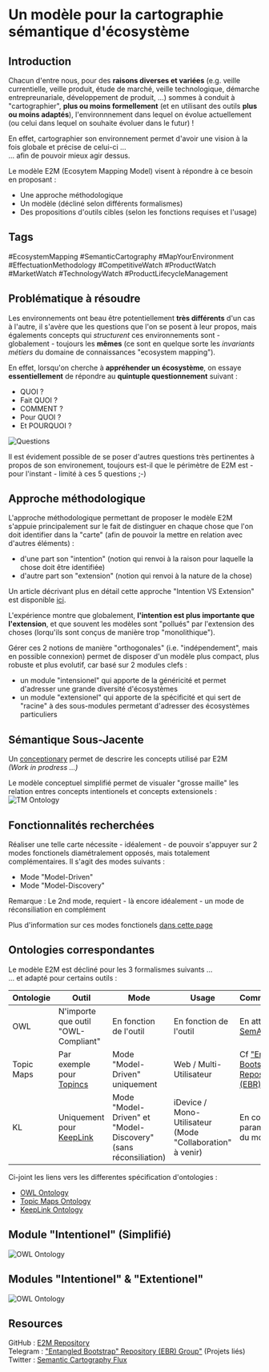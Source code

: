 Un modèle pour la cartographie sémantique d'écosystème
==

Introduction
-
Chacun d'entre nous, pour des __raisons diverses et variées__ (e.g. veille currentielle, veille produit, étude de marché, veille technologique, démarche entrepreunariale, développement de produit, ...) sommes à conduit à "cartographier", __plus ou moins formellement__ (et en utilisant des outils __plus ou moins adaptés__), l'environnnement dans lequel on évolue actuellement (ou celui dans lequel on souhaite évoluer dans le futur) !

En effet, cartographier son environnement permet d'avoir une vision à la fois globale et précise de celui-ci ...   
... afin de pouvoir mieux agir dessus.

Le modèle E2M (Ecosytem Mapping Model) visent à répondre à ce besoin en proposant :
* Une approche méthodologique
* Un modèle (décliné selon différents formalismes)
* Des propositions d'outils cibles (selon les fonctions requises et l'usage)

Tags
-
#EcosystemMapping #SemanticCartography #MapYourEnvironment #EffectuationMethodology #CompetitiveWatch #ProductWatch #MarketWatch #TechnologyWatch #ProductLifecycleManagement 

Problématique à résoudre
-
Les environnements ont beau être potentiellement __très différents__ d'un cas à l'autre, il s'avère que les questions que l'on se posent à leur propos, mais égalements concepts qui *structurent* ces environnements sont - globalement - toujours les __mêmes__ (ce sont en quelque sorte les *invariants métiers* du domaine de connaissances "ecosystem mapping").

En effet, lorsqu'on cherche à __appréhender un écosystème__, on essaye __essentiellement__ de répondre au __quintuple questionnement__ suivant : 
* QUOI ?
* Fait QUOI ?
* COMMENT ?
* Pour QUOI ?
* Et POURQUOI ?

![Questions](https://github.com/iPlumb3r/EcosystemMappingModel/blob/master/images/Who-DoesWhat-How-ForWhat-Why.png)

Il est évidement possible de se poser d'autres questions très pertinentes à propos de son environement, toujours est-il que le périmètre de E2M est - pour l'instant - limité à ces 5 questions ;-)

Approche méthodologique
-
L'approche méthodologique permettant de proposer le modèle E2M s'appuie principalement sur le fait de distinguer en chaque chose que l'on doit identifier dans la "carte" (afin de pouvoir la mettre en relation avec d'autres éléments) : 
* d'une part son "intention" (notion qui renvoi à la raison pour laquelle la chose doit être identifiée)
* d'autre part son "extension" (notion qui renvoi à la nature de la chose)

Un article décrivant plus en détail cette approche "Intention VS Extension" est disponible <a href="https://github.com/iPlumb3r/EcosystemMappingModel/blob/master/1_Semantic/ReasonWhyA2-LevelModel_FR.md">ici</a>.

L'expérience montre que globalement, __l'intention est plus importante que l'extension__, et que souvent les modèles sont "pollués" par l'extension des choses (lorqu'ils sont conçus de manière trop "monolithique"). 

Gérer ces 2 notions de manière "orthogonales" (i.e. "indépendement", mais en possible connexion) permet de disposer d'un modèle plus compact, plus robuste et plus evolutif, car basé sur 2 modules clefs :
* un module "intensionel" qui apporte de la généricité et permet d'adresser une grande diversité d'écosystèmes
* un module "extensionel" qui apporte de la spécificité et qui sert de "racine" à des sous-modules permetant d'adresser des écosystèmes particuliers 

Sémantique Sous-Jacente
-
Un <a href="https://github.com/iPlumb3r/EcosystemMappingModel/tree/master/1_Semantic/Conceptionary">conceptionary</a> permet de descrire les concepts utilisé par E2M   
_(Work in prodress ...)_

Le modèle conceptuel simplifié permet de visualer "grosse maille" les relation entres concepts intentionels et concepts extensionels :
![TM Ontology](https://github.com/iPlumb3r/EcosystemMappingModel/blob/master/images/ConceptualModel%40E2M_2020-03-04.png)

Fonctionnalités recherchées
-
Réaliser une telle carte nécessite - idéalement - de pouvoir s'appuyer sur 2 modes fonctionels diamétralement opposés, mais totalement complémentaires. Il s'agit des modes suivants :
* Mode "Model-Driven"
* Mode "Model-Discovery" 

Remarque : Le 2nd mode, requiert - là encore idéalement - un mode de réconsiliation en complément

Plus d'information sur ces modes fonctionels <a href="https://github.com/iPlumb3r/EcosystemMappingModel/blob/master/4_Functionalitites/FunctionalModes.md">dans cette page</a>

Ontologies correspondantes
-
Le modèle E2M est décliné pour les 3 formalismes suivants ...   
... et adapté pour certains outils :

<table>
    <thead>
        <tr>
            <th>Ontologie</th>
            <th>Outil</th>
            <th>Mode</th>
            <th>Usage</th>   
            <th>Commentaires</th>
        </tr>
    </thead>
    <tbody>
        <tr>
            <td>OWL</td>
            <td>N'importe que outil "OWL-Compliant"</td>
            <td>En fonction de l'outil</td>
            <td>En fonction de l'outil</td>
            <td>En attente de <a href="http://semapps.org/">SemApps</a></td>
        </tr>
        <tr>
            <td>Topic Maps</td>
            <td>Par exemple pour <a href="https://www.topincs.com/">Topincs</a></td>
            <td>Mode "Model-Driven" uniquement</td>
            <td>Web / Multi-Utilisateur</td>
            <td>Cf <a href="https://www.topincs.com/iPlumb3rSandBox/">"Entangled Bootstrap" Repository (EBR)</a></td>
        </tr>
        <tr>
            <td>KL</td>
            <td>Uniquement pour <a href="http://keeplink.com/">KeepLink</a></td>
            <td>Mode "Model-Driven" et "Model-Discovery" (sans réconsiliation)</td>
            <td>iDevice / Mono-Utilisateur (Mode "Collaboration" à venir)</td>
            <td>En cours de paramétrage du modèle</td>
        </tr>
    </tbody>
</table>

Ci-joint les liens vers les differentes spécification d'ontologies :
* <a href="https://github.com/iPlumb3r/EcosystemMappingModel/blob/master/6_Ontologies/OWL-Ontology.md">OWL Ontology</a>
* <a href="https://github.com/iPlumb3r/EcosystemMappingModel/blob/master/6_Ontologies/TM-Ontology.md">Topic Maps Ontology</a>
* <a href="https://github.com/iPlumb3r/EcosystemMappingModel/blob/master/6_Ontologies/KL-Ontology.md">KeepLink Ontology</a>

Module "Intentionel" (Simplifié) 
-
![OWL Ontology](https://github.com/iPlumb3r/EcosystemMappingModel/blob/master/images/OWL-Ontology%40E2M-i_Simplified_2020-03-04.png)


Modules "Intentionel" & "Extentionel"
-
![OWL Ontology](https://github.com/iPlumb3r/EcosystemMappingModel/blob/master/images/OWL-Ontology%40E2M_2020-03-05.png)

Resources
-
GitHub : <a href="https://github.com/iPlumb3r/EcosystemMappingModel">E2M Repository</a>   
Telegram : <a href="https://t.me/EntangledBootstrap">"Entangled Bootstrap" Repository (EBR) Group"</a> (Projets liés)   
Twitter : <a href="https://twitter.com/iPlumb3r">Semantic Cartography Flux</a>



